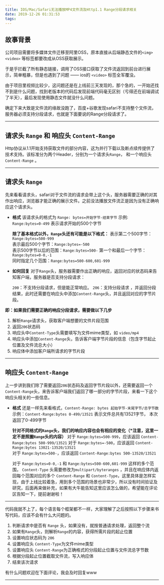 ```yaml
---
title: IOS/Mac/Safari无法播放MP4文件流及Http1.1 Range分段请求相关
date: 2019-12-26 01:31:53
tags:
---
```


## 故事背景
公司项目需要将多媒体文件迁移至阿里OSS，原本直接从后端静态文件的`<img>` `<video>` 等标签都要改成从OSS获取展示。

于是乎拦截了所有静态链接，调用了OSS接口获取了文件流返回到前台进行展示，简单粗暴，但是也遇到了问题 —— ios的 `<video>` 标签全军覆没。

由于项目里视频比较少，这问题还是在上线前三天发现的，那个急的，一开始还找不到是什么问题，找到老版本的代码后发现前端代码毫无区别（亏得还在前端调试了半天），最后发现使用静态文件就没什么问题。

确定下来大致是文件流的缘故没跑了，百度+谷歌发现safari不支持整个文件流，服务器必须支持分段请求，也就是下面要说的Range分段请求了。
-- -

## 请求头 `Range` 和 响应头 `Content-Range`
Http协议从1.1开始支持获取文件的部分内容，这为并行下载以及断点续传提供了技术支持。该标准分为两个Header，分别为一个请求头`Range`， 和一个响应头`Content-Range` 。
-- -
## 请求头 `Range`
先来看看请求头，safari对于文件流的请求会带上这个头，服务器需要正确的对其作出响应，浏览器才能正确的展示文件。之前没法播放文件流正是因为没有正确响应这个请求头。
- **格式**
  该请求头的格式为 `Range: bytes=开始字节-结束字节`
  示例: `Range:bytes=0-499` 表示请求开始的500个字节

  **除了基本格式以外，`Range`头还有可能是以下格式：**
  表示第二个500字节：`Range:bytes=500-999`  
  表示最后500个字节：`Range:bytes=-500`  
  表示500字节以后的范围：`Range:bytes=500-`
  第一个和最后一个字节：`Range:bytes=0-0,-1`  
  同时指定几个范围：`Range:bytes=500-600,601-999`

- **如何回复**
  对于`Range`头，服务器需要作出正确的响应，返回对应的状态码来告知客户端，服务器是否支持分段请求：

  `200`：不支持分段请求，但是能正常响应。
  `206`：支持分段请求 ，并返回分段结果，此时还需要在响应头中添加`Content-Range`头，并且返回对应的字节片段。

**即：如果我们需要正确的响应分段请求，需要做以下几步**
1. 解析`Range`请求头，获取客户端想要的文件片段范围
2. 返回`206`状态码
3. 响应头中`Content-Type`头需要填写为文件mime类型，如 `video/mp4`
4. 响应头中添加`Content-Range`头，告诉客户端字节片段的信息（包含字节起止位置及文件流总大小）
5. 响应体中添加客户端所请求的字节片段


-- -
## 响应头 `Content-Range`
上一步讲到我们除了需要返回`206`状态码及返回字节片段以外，还需要返回一个`Content-Range`头，来告诉客户端我们返回了哪一部分的字节片段，来看一下这个响应头相关的一些信息。

- **格式**
  还是一样先来看格式，`Content-Range: bytes 起始字节-末尾字节/总字节数`
  示例：`Content-Range:bytes 0-499/13521` 表示文件总共有13521字节， 本次返回了0-499字节

  **针对不同格式的`Range`头，我们的响应内容也会有相应的变化（\*注意，这里一定不是照搬`Range`头的内容）**
  对于 `Range:bytes=500-999`，应该返回 `Content-Range:bytes 500-999/13521`
  对于 `Range:bytes=-500`，应该返回 `Content-Range:bytes 13021-13520/13521`  
  对于 `Range:bytes=500-`，应该返回 `Content-Range:bytes 500-13520/13521`

  对于 `Range:bytes=0-0,-1` 和 `Range:bytes=500-600,601-999` 这样的多个范围， `Content-Type` 头需要修改为`multipart/byteranges` ，并且在响应体内返回每个范围对应的多个 `Content-Range` 和 `Content-Type`，这里具体是怎样实现，由于上线比较着急，用到多个范围的场景也非常少，所以没有时间验证及研究，后面再来做补充，如果有大牛能告知这里应该怎么做的，希望能在评论区告知一下，提前谢谢啦！
-- -
代码我就不上了，每个语言每个框架都不一样，大家理解了之后按照以下步骤来书写代码，应该不会有什么大问题的。
1. 判断请求中是否有 `Range` 头，如果没有，就按普通请求处理，返回整个流
2. 如果有`Range`头，则解析`Range`的内容，获得所需片段的起止位置
3. 设置响应状态码为 `206`
4. 设置响应头 `Content-Type`为文件mime类型
5. 设置响应头 `Content-Range`为正确格式的分段起止位置与文件流总字节数
6. 根据分段起止位置截取文件流，写入响应体
7. 结束该次请求

有什么问题欢迎在下面评论，我会及时回复www

----